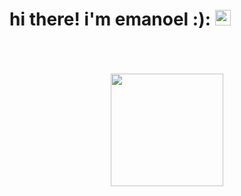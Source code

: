 # hi there! i'm emanoel :): <img src="https://media.giphy.com/media/hvRJCLFzcasrR4ia7z/giphy.gif" width="25px">

<br>
<br>
<br>

<div align="center">
  <a href="https://github.com/emanoelcampos">
  <img height="180em" src="https://github-readme-stats.vercel.app/api/top-langs/?username=emanoelcampos&layout=compact&theme=dark"/>
</div><br>
